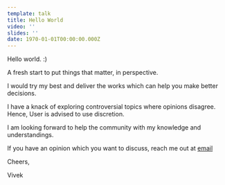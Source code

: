 ```yaml
---
template: talk
title: Hello World
video: ''
slides: ''
date: 1970-01-01T00:00:00.000Z
---
```


Hello world. :)

A fresh start to put things that matter, in perspective. 

I would try my best and deliver the works which can help you make better decisions.

I have a knack of exploring controversial topics where opinions disagree. Hence, User is advised to use discretion.

I am looking forward to help the community with my knowledge and understandings. 

If you have an opinion which you want to discuss, reach me out at [email](inmail:namate@marketingbaba.in)

Cheers,

Vivek

